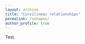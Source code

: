 ```yaml
---
layout: archive
title: "Curvilinear relationships"
permalink: /ushapes/
author_profile: true
---
```


Test.
